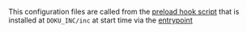 


This configuration files are called from the [preload hook script](preload.php)
that is installed at `DOKU_INC/inc` at start time via the [entrypoint](../../bin/dokuwiki-docker-entrypoint)


